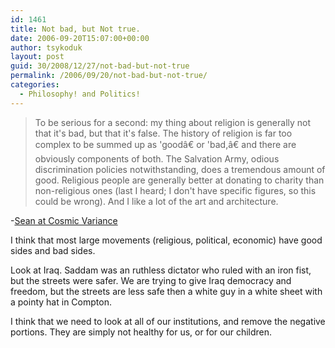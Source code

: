 ```yaml
---
id: 1461
title: Not bad, but Not true.
date: 2006-09-20T15:07:00+00:00
author: tsykoduk
layout: post
guid: 30/2008/12/27/not-bad-but-not-true
permalink: /2006/09/20/not-bad-but-not-true/
categories:
  - Philosophy! and Politics!
---
```

<blockquote>To be serious for a second: my thing about religion is generally not that it's bad, but that it's false. The history of religion is far too complex to be summed up as 'goodâ€ or 'bad,â€ and there are obviously components of both. The Salvation Army, odious discrimination policies notwithstanding, does a tremendous amount of good. Religious people are generally better at donating to charity than non-religious ones (last I heard; I don't have specific figures, so this could be wrong). And I like a lot of the art and architecture.</blockquote>

<p>-<a href="http://cosmicvariance.com/2006/09/15/no-true-believer/">Sean at Cosmic Variance</a></p>


<p>I think that most large movements (religious, political, economic) have good sides and bad sides.</p>


<p>Look at Iraq. Saddam was an ruthless dictator who ruled with an iron fist, but the streets were safer. We are trying to give Iraq democracy and freedom, but the streets are less safe then a white guy in a white sheet with a pointy hat in Compton.</p>


<p>I think that we need to look at all of our institutions, and remove the negative portions. They are simply not healthy for us, or for our children.</p>